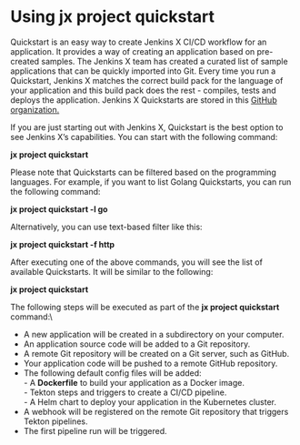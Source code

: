 # Using jx project quickstart



Quickstart is an easy way to create Jenkins X CI/CD workflow for an application. It provides a way of creating an application based on pre-created samples. The Jenkins X team has created a curated list of sample applications that can be quickly imported into Git. Every time you run a Quickstart, Jenkins X matches the correct build pack for the language of your application and this build pack does the rest - compiles, tests and deploys the application. Jenkins X Quickstarts are stored in this [GitHub organization.](https://github.com/jenkins-x-quickstarts)

If you are just starting out with Jenkins X, Quickstart is the best option to see Jenkins X’s capabilities. You can start with the following command:

**jx project quickstart**

Please note that Quickstarts can be filtered based on the programming languages. For example, if you want to list Golang Quickstarts, you can run the following command:

**jx project quickstart -l go**

Alternatively, you can use text-based filter like this:

**jx project quickstart -f http**

After executing one of the above commands, you will see the list of available Quickstarts. It will be similar to the following:

**jx project quickstart**

The following steps will be executed as part of the **jx project quickstart** command:\


* A new application will be created in a subdirectory on your computer.
* An application source code will be added to a Git repository.
* A remote Git repository will be created on a Git server, such as GitHub.
* Your application code will be pushed to a remote GitHub repository.
* The following default config files will be added:\
  \- A **Dockerfile** to build your application as a Docker image.\
  \- Tekton steps and triggers to create a CI/CD pipeline.\
  \- A Helm chart to deploy your application in the Kubernetes cluster.
* A webhook will be registered on the remote Git repository that triggers Tekton pipelines.
* The first pipeline run will be triggered.
